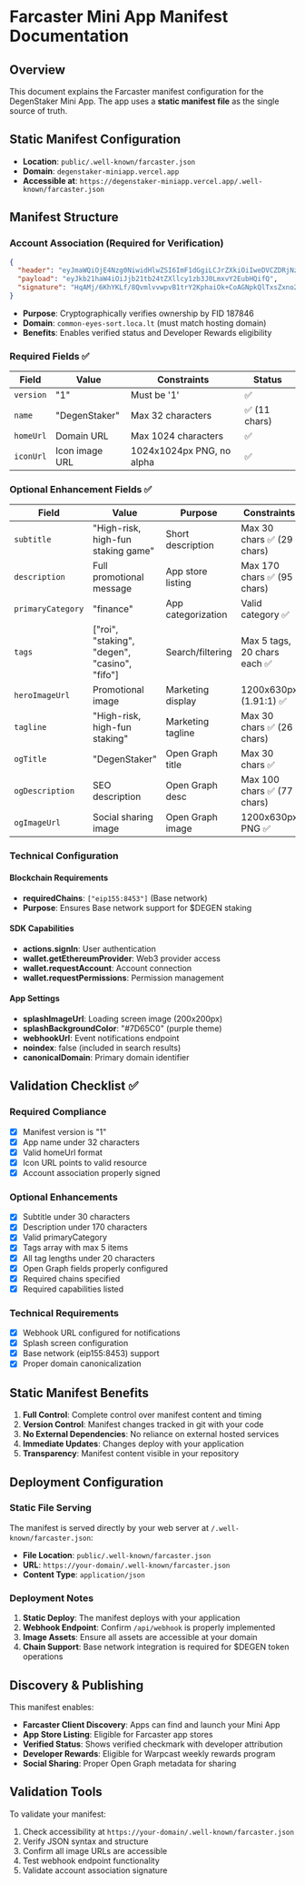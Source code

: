 # Farcaster Mini App Manifest Documentation

## Overview
This document explains the Farcaster manifest configuration for the DegenStaker Mini App. The app uses a **static manifest file** as the single source of truth.

## Static Manifest Configuration
- **Location**: `public/.well-known/farcaster.json`
- **Domain**: `degenstaker-miniapp.vercel.app`
- **Accessible at**: `https://degenstaker-miniapp.vercel.app/.well-known/farcaster.json`

## Manifest Structure

### Account Association (Required for Verification)
```json
{
  "header": "eyJmaWQiOjE4Nzg0NiwidHlwZSI6ImF1dGgiLCJrZXkiOiIweDVCZDRjNzM1OEU5MzJGOWE4OTgyZDBkRUE3RjNjMEJmMzJhOGZlZjcifQ",
  "payload": "eyJkb21haW4iOiJjb21tb24tZXllcy1zb3J0LmxvY2EubHQifQ",
  "signature": "HqAMj/6KhYKLf/8QvmlvvwpvB1trY2KphaiOk+CoAGNpkQlTxsZxno2aXXXbd2AIBy5f1o+sWzRa7EfKyighfBs="
}
```
- **Purpose**: Cryptographically verifies ownership by FID 187846
- **Domain**: `common-eyes-sort.loca.lt` (must match hosting domain)
- **Benefits**: Enables verified status and Developer Rewards eligibility

### Required Fields ✅

| Field | Value | Constraints | Status |
|-------|-------|-------------|---------|
| `version` | "1" | Must be '1' | ✅ |
| `name` | "DegenStaker" | Max 32 characters | ✅ (11 chars) |
| `homeUrl` | Domain URL | Max 1024 characters | ✅ |
| `iconUrl` | Icon image URL | 1024x1024px PNG, no alpha | ✅ |

### Optional Enhancement Fields ✅

| Field | Value | Purpose | Constraints |
|-------|-------|---------|-------------|
| `subtitle` | "High-risk, high-fun staking game" | Short description | Max 30 chars ✅ (29 chars) |
| `description` | Full promotional message | App store listing | Max 170 chars ✅ (95 chars) |
| `primaryCategory` | "finance" | App categorization | Valid category ✅ |
| `tags` | ["roi", "staking", "degen", "casino", "fifo"] | Search/filtering | Max 5 tags, 20 chars each ✅ |
| `heroImageUrl` | Promotional image | Marketing display | 1200x630px (1.91:1) ✅ |
| `tagline` | "High-risk, high-fun staking" | Marketing tagline | Max 30 chars ✅ (26 chars) |
| `ogTitle` | "DegenStaker" | Open Graph title | Max 30 chars ✅ |
| `ogDescription` | SEO description | Open Graph desc | Max 100 chars ✅ (77 chars) |
| `ogImageUrl` | Social sharing image | Open Graph image | 1200x630px PNG ✅ |

### Technical Configuration

#### Blockchain Requirements
- **requiredChains**: `["eip155:8453"]` (Base network)
- **Purpose**: Ensures Base network support for $DEGEN staking

#### SDK Capabilities
- **actions.signIn**: User authentication
- **wallet.getEthereumProvider**: Web3 provider access
- **wallet.requestAccount**: Account connection
- **wallet.requestPermissions**: Permission management

#### App Settings
- **splashImageUrl**: Loading screen image (200x200px)
- **splashBackgroundColor**: "#7D65C0" (purple theme)
- **webhookUrl**: Event notifications endpoint
- **noindex**: false (included in search results)
- **canonicalDomain**: Primary domain identifier

## Validation Checklist ✅

### Required Compliance
- [x] Manifest version is "1"
- [x] App name under 32 characters
- [x] Valid homeUrl format
- [x] Icon URL points to valid resource
- [x] Account association properly signed

### Optional Enhancements
- [x] Subtitle under 30 characters
- [x] Description under 170 characters
- [x] Valid primaryCategory
- [x] Tags array with max 5 items
- [x] All tag lengths under 20 characters
- [x] Open Graph fields properly configured
- [x] Required chains specified
- [x] Required capabilities listed

### Technical Requirements
- [x] Webhook URL configured for notifications
- [x] Splash screen configuration
- [x] Base network (eip155:8453) support
- [x] Proper domain canonicalization

## Static Manifest Benefits

1. **Full Control**: Complete control over manifest content and timing
2. **Version Control**: Manifest changes tracked in git with your code
3. **No External Dependencies**: No reliance on external hosted services
4. **Immediate Updates**: Changes deploy with your application
5. **Transparency**: Manifest content visible in your repository

## Deployment Configuration

### Static File Serving
The manifest is served directly by your web server at `/.well-known/farcaster.json`:
- **File Location**: `public/.well-known/farcaster.json`
- **URL**: `https://your-domain/.well-known/farcaster.json`
- **Content Type**: `application/json`

### Deployment Notes
1. **Static Deploy**: The manifest deploys with your application
2. **Webhook Endpoint**: Confirm `/api/webhook` is properly implemented
3. **Image Assets**: Ensure all assets are accessible at your domain
4. **Chain Support**: Base network integration is required for $DEGEN token operations

## Discovery & Publishing

This manifest enables:
- **Farcaster Client Discovery**: Apps can find and launch your Mini App
- **App Store Listing**: Eligible for Farcaster app stores
- **Verified Status**: Shows verified checkmark with developer attribution
- **Developer Rewards**: Eligible for Warpcast weekly rewards program
- **Social Sharing**: Proper Open Graph metadata for sharing

## Validation Tools

To validate your manifest:
1. Check accessibility at `https://your-domain/.well-known/farcaster.json`
2. Verify JSON syntax and structure
3. Confirm all image URLs are accessible
4. Test webhook endpoint functionality
5. Validate account association signature